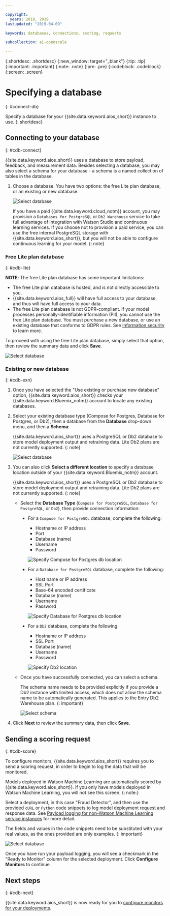 ```yaml
---

copyright:
  years: 2018, 2019
lastupdated: "2019-04-09"

keywords: databases, connections, scoring, requests

subcollection: ai-openscale

---
```


{:shortdesc: .shortdesc}
{:new_window: target="_blank"}
{:tip: .tip}
{:important: .important}
{:note: .note}
{:pre: .pre}
{:codeblock: .codeblock}
{:screen: .screen}

# Specifying a database
{: #connect-db}

Specify a database for your {{site.data.keyword.aios_short}} instance to use.
{: shortdesc}

## Connecting to your database
{: #cdb-connect}

{{site.data.keyword.aios_short}} uses a database to store payload, feedback, and measurement data. Besides selecting a database, you may also select a schema for your database - a schema is a named collection of tables in the database.

1.  Choose a database. You have two options: the free Lite plan database, or an existing or new database.

    ![Select database](images/gs-config-database.png)

    If you have a paid {{site.data.keyword.cloud_notm}} account, you may provision a `Databases for PostgreSQL` or `Db2 Warehouse` service to take full advantage of integration with Watson Studio and continuous learning services. If you choose not to provision a paid service, you can use the free internal PostgreSQL storage with {{site.data.keyword.aios_short}}, but you will not be able to configure continuous learning for your model.
    {: note}

### Free Lite plan database
{: #cdb-lite}

**NOTE**: The free Lite plan database has some important limitations:

- The free Lite plan database is hosted, and is not directly accessible to you.
- {{site.data.keyword.aios_full}} will have full access to your database, and thus will have full access to your data.
- The free Lite plan database is not GDPR-compliant. If your model processes personally-identifiable information (PII), you cannot use the free Lite plan database. You must purchase a new database, or use an existing database that conforms to GDPR rules. See [Information security](/docs/services/ai-openscale?topic=ai-openscale-is-ov) to learn more.

To proceed with using the free Lite plan database, simply select that option, then review the summary data and click **Save**.

  ![Select database](images/gs-config-database2.png)

### Existing or new database
{: #cdb-exn}

1.  Once you have selected the "Use existing or purchase new database" option, {{site.data.keyword.aios_short}} checks your {{site.data.keyword.Bluemix_notm}} account to locate any existing databases.

1.  Select your existing database type (Compose for Postgres, Database for Postgres, or Db2), then a database from the **Database** drop-down menu, and then a **Schema**:

    {{site.data.keyword.aios_short}} uses a PostgreSQL or Db2 database to store model deployment output and retraining data. Lite Db2 plans are not currently supported.
    {: note}

    ![Select database](images/gs-config-database3.png)

1.  You can also click **Select a different location** to specify a database location outside of your {{site.data.keyword.Bluemix_notm}} account.

    {{site.data.keyword.aios_short}} uses a PostgreSQL or Db2 database to store model deployment output and retraining data. Lite Db2 plans are not currently supported.
    {: note}

    - Select the **Database Type** (`Compose for PostgreSQL`, `Database for PostgreSQL`, or `Db2`), then provide connection information:

        - For a `Compose for PostgreSQL` database, complete the following:

            - Hostname or IP address
            - Port
            - Database (name)
            - Username
            - Password

            ![Specify Compose for Postgres db location](images/db-config-cpostgres.png)

        - For a `Database for PostgreSQL` database, complete the following:

            - Host name or IP address
            - SSL Port
            - Base-64 encoded certificate
            - Database (name)
            - Username
            - Password

            ![Specify Database for Postgres db location](images/db-config-dpostgres.png)

        - For a `Db2` database, complete the following:

            - Hostname or IP address
            - SSL Port
            - Database (name)
            - Username
            - Password

            ![Specify Db2 location](images/db-config-db2.png)

    - Once you have successfully connected, you can select a schema.

      The schema name needs to be provided explicitly if you provide a Db2 instance with limited access, which does not allow the schema name to be automatically generated. This applies to the Entry Db2 Warehouse plan.
      {: important}

      ![Select schema](images/gs-config-database5.png)

1.  Click **Next** to review the summary data, then click **Save**.

## Sending a scoring request
{: #cdb-score}

To configure monitors, {{site.data.keyword.aios_short}} requires you to send a scoring request, in order to begin to log the data that will be monitored.

Models deployed in Watson Machine Learning are automatically scored by {{site.data.keyword.aios_short}}. If you only have models deployed in Watson Machine Learning, you will not see this screen.
{: note:}

Select a deployment, in this case "Fraud Detector", and then use the provided `cURL` or `Python` code snippets to log model deployment request and response data. See [Payload logging for non-Watson Machine Learning service instances](/docs/services/ai-openscale?topic=ai-openscale-cml-connect) for more detail.

The fields and values in the code snippets need to be substituted with your real values, as the ones provided are only examples.
{: important}

![Select database](images/config-send-scoring.png)

Once you have run your payload logging, you will see a checkmark in the "Ready to Monitor" column for the selected deployment. Click **Configure Monitors** to continue.

## Next steps
{: #cdb-next}

{{site.data.keyword.aios_short}} is now ready for you to [configure monitors for your deployments](/docs/services/ai-openscale?topic=ai-openscale-mo-config).
